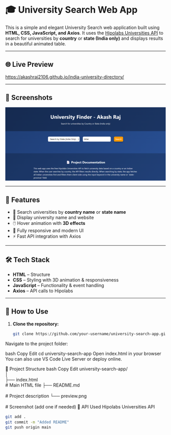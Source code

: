 # 🎓 University Search Web App

This is a simple and elegant University Search web application built using **HTML, CSS, JavaScript, and Axios**. It uses the [Hipolabs Universities API](http://universities.hipolabs.com/) to search for universities by **country** or **state (India only)** and displays results in a beautiful animated table.

---

## 🌐 Live Preview

https://akashraj2106.github.io/india-university-directory/

---

## 📸 Screenshots

![University Search Demo](screenshot.png)

---

## 🚀 Features

- 🔎 Search universities by **country name** or **state name**
- 📃 Display university name and website
- 🖱️ Hover animation with **3D effects**
- 🎨 Fully responsive and modern UI
- ⚡ Fast API integration with Axios

---

## 🛠️ Tech Stack

- **HTML** – Structure
- **CSS** – Styling with 3D animation & responsiveness
- **JavaScript** – Functionality & event handling
- **Axios** – API calls to Hipolabs

---

## 🧪 How to Use

1. **Clone the repository:**

   ```bash
   git clone https://github.com/your-username/university-search-app.git
Navigate to the project folder:

bash
Copy
Edit
cd university-search-app
Open index.html in your browser
You can also use VS Code Live Server or deploy online.

📂 Project Structure
bash
Copy
Edit
university-search-app/
<br>
│
<br>
├── index.html 
<br>       # Main HTML file
├── README.md   
<br>      # Project description
└── preview.png   
<br>    # Screenshot (add one if needed)
📡 API Used
Hipolabs Universities API



```bash
git add .
git commit -m "Added README"
git push origin main
